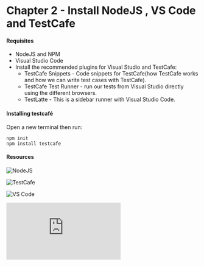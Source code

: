 # Chapter 2 - Install NodeJS , VS Code and TestCafe

#### Requisites
- NodeJS and NPM
- Visual Studio Code
- Install the recommended plugins for Visual Studio and TestCafe:
  - TestCafe Snippets - Code snippets for TestCafe(how TestCafe works and how we can write test cases with TestCafe).
  - TestCafe Test Runner - run our tests from Visual Studio directly using the different browsers.
  - TestLatte -  This is a sidebar runner with Visual Studio Code.

#### Installing testcafé
Open a new terminal then run:

```
npm init
npm install testcafe
```

#### Resources

![NodeJS ](https://nodejs.org/en/)

![TestCafe](https://devexpress.github.io/testcafe/)

![VS Code](https://marketplace.visualstudio.com/search?term=testcafe&target=VSCode&category=All%20categories&sortBy=Relevance)



![Source](https://testautomationu.applitools.com/exploring-service-apis-through-test-automation/chapter1.html)
   
